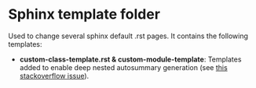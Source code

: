 # Sphinx template folder

Used to change several sphinx default .rst pages. It contains the following templates:

*   **custom-class-template.rst & custom-module-template**: Templates added to enable deep nested autosummary generation (see [this stackoverflow issue](https://stackoverflow.com/questions/2701998/sphinx-autodoc-is-not-automatic-enough/62613202#62613202>)).
